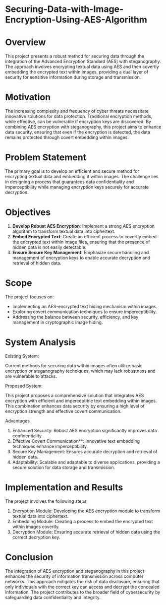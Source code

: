 # Securing-Data-with-Image-Encryption-Using-AES-Algorithm

# Overview

This project presents a robust method for securing data through the integration of the Advanced Encryption Standard (AES) with steganography. The approach involves encrypting textual data using AES and then covertly embedding the encrypted text within images, providing a dual layer of security for sensitive information during storage and transmission.

# Motivation

The increasing complexity and frequency of cyber threats necessitate innovative solutions for data protection. Traditional encryption methods, while effective, can be vulnerable if encryption keys are discovered. By combining AES encryption with steganography, this project aims to enhance data security, ensuring that even if the encryption is detected, the data remains protected through covert embedding within images.

# Problem Statement

The primary goal is to develop an efficient and secure method for encrypting textual data and embedding it within images. The challenge lies in designing a process that guarantees data confidentiality and imperceptibility while managing encryption keys securely for accurate decryption.

# Objectives

1. **Develop Robust AES Encryption**: Implement a strong AES encryption algorithm to transform textual data into ciphertext.
2. **Embed Encrypted Text**: Create an efficient process to covertly embed the encrypted text within image files, ensuring that the presence of hidden data is not easily detectable.
3. **Ensure Secure Key Management**: Emphasize secure handling and management of encryption keys to enable accurate decryption and retrieval of hidden data.

# Scope

The project focuses on:
- Implementing an AES-encrypted text hiding mechanism within images.
- Exploring covert communication techniques to ensure imperceptibility.
- Addressing the balance between security, efficiency, and key management in cryptographic image hiding.

# System Analysis

Existing System:

Current methods for securing data within images often utilize basic encryption or steganography techniques, which may lack robustness and are vulnerable to attacks.

Proposed System:

This project proposes a comprehensive solution that integrates AES encryption with efficient and imperceptible text embedding within images. This combination enhances data security by ensuring a high level of encryption strength and effective covert communication.

 Advantages

1. Enhanced Security: Robust AES encryption significantly improves data confidentiality.
2. Effective Covert Communication**: Innovative text embedding techniques enhance imperceptibility.
3. Secure Key Management: Ensures accurate decryption and retrieval of hidden data.
4. Adaptability: Scalable and adaptable to diverse applications, providing a secure solution for data storage and transmission.

# Implementation and Results

The project involves the following steps:
1. Encryption Module: Developing the AES encryption module to transform textual data into ciphertext.
2. Embedding Module: Creating a process to embed the encrypted text within images covertly.
3. Decryption Module: Ensuring accurate retrieval of hidden data using the correct decryption key.

# Conclusion

The integration of AES encryption and steganography in this project enhances the security of information transmission across computer networks. This approach mitigates the risk of data disclosure, ensuring that only individuals with the correct key can access and decrypt the concealed information. The project contributes to the broader field of cybersecurity by safeguarding data confidentiality and integrity.
